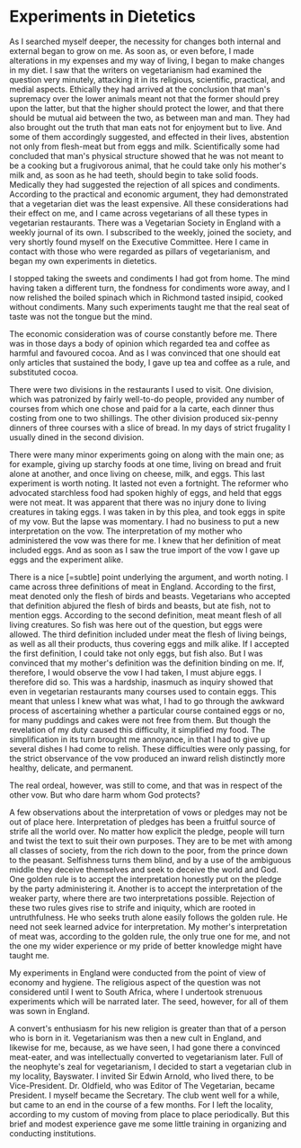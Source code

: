 # Experiments in Dietetics

As I searched myself deeper, the necessity for changes both internal and external began to grow on me. As soon as, or even before, I made alterations in my expenses and my way of living, I began to make changes in my diet. I saw that the writers on vegetarianism had examined the question very minutely, attacking it in its religious, scientific, practical, and medial aspects. Ethically they had arrived at the conclusion that man's supremacy over the lower animals meant not that the former should prey upon the latter, but that the higher should protect the lower, and that there should be mutual aid between the two, as between man and man. They had also brought out the truth that man eats not for enjoyment but to live. And some of them accordingly suggested, and effected in their lives, abstention not only from flesh-meat but from eggs and milk. Scientifically some had concluded that man's physical structure showed that he was not meant to be a cooking but a frugivorous animal, that he could take only his mother's milk and, as soon as he had teeth, should begin to take solid foods. Medically they had suggested the rejection of all spices and condiments. According to the practical and economic argument, they had demonstrated that a vegetarian diet was the least expensive. All these considerations had their effect on me, and I came across vegetarians of all these types in vegetarian restaurants. There was a Vegetarian Society in England with a weekly journal of its own. I subscribed to the weekly, joined the society, and very shortly found myself on the Executive Committee. Here I came in contact with those who were regarded as pillars of vegetarianism, and began my own experiments in dietetics.

I stopped taking the sweets and condiments I had got from home. The mind having taken a different turn, the fondness for condiments wore away, and I now relished the boiled spinach which in Richmond tasted insipid, cooked without condiments. Many such experiments taught me that the real seat of taste was not the tongue but the mind.

The economic consideration was of course constantly before me. There was in those days a body of opinion which regarded tea and coffee as harmful and favoured cocoa. And as I was convinced that one should eat only articles that sustained the body, I gave up tea and coffee as a rule, and substituted cocoa.

There were two divisions in the restaurants I used to visit. One division, which was patronized by fairly well-to-do people, provided any number of courses from which one chose and paid for a la carte, each dinner thus costing from one to two shillings. The other division produced six-penny dinners of three courses with a slice of bread. In my days of strict frugality I usually dined in the second division.

There were many minor experiments going on along with the main one; as for example, giving up starchy foods at one time, living on bread and fruit alone at another, and once living on cheese, milk, and eggs. This last experiment is worth noting. It lasted not even a fortnight. The reformer who advocated starchless food had spoken highly of eggs, and held that eggs were not meat. It was apparent that there was no injury done to living creatures in taking eggs. I was taken in by this plea, and took eggs in spite of my vow. But the lapse was momentary. I had no business to put a new interpretation on the vow. The interpretation of my mother who administered the vow was there for me. I knew that her definition of meat included eggs. And as soon as I saw the true import of the vow I gave up eggs and the experiment alike.

There is a nice [=subtle] point underlying the argument, and worth noting. I came across three definitions of meat in England. According to the first, meat denoted only the flesh of birds and beasts. Vegetarians who accepted that definition abjured the flesh of birds and beasts, but ate fish, not to mention eggs. According to the second definition, meat meant flesh of all living creatures. So fish was here out of the question, but eggs were allowed. The third definition included under meat the flesh of living beings, as well as all their products, thus covering eggs and milk alike. If I accepted the first definition, I could take not only eggs, but fish also. But I was convinced that my mother's definition was the definition binding on me. If, therefore, I would observe the vow I had taken, I must abjure eggs. I therefore did so. This was a hardship, inasmuch as inquiry showed that even in vegetarian restaurants many courses used to contain eggs. This meant that unless I knew what was what, I had to go through the awkward process of ascertaining whether a particular course contained eggs or no, for many puddings and cakes were not free from them. But though the revelation of my duty caused this difficulty, it simplified my food. The simplification in its turn brought me annoyance, in that I had to give up several dishes I had come to relish. These difficulties were only passing, for the strict observance of the vow produced an inward relish distinctly more healthy, delicate, and permanent.

The real ordeal, however, was still to come, and that was in respect of the other vow. But who dare harm whom God protects?

A few observations about the interpretation of vows or pledges may not be out of place here. Interpretation of pledges has been a fruitful source of strife all the world over. No matter how explicit the pledge, people will turn and twist the text to suit their own purposes. They are to be met with among all classes of society, from the rich down to the poor, from the prince down to the peasant. Selfishness turns them blind, and by a use of the ambiguous middle they deceive themselves and seek to deceive the world and God. One golden rule is to accept the interpretation honestly put on the pledge by the party administering it. Another is to accept the interpretation of the weaker party, where there are two interpretations possible. Rejection of these two rules gives rise to strife and iniquity, which are rooted in untruthfulness. He who seeks truth alone easily follows the golden rule. He need not seek learned advice for interpretation. My mother's interpretation of meat was, according to the golden rule, the only true one for me, and not the one my wider experience or my pride of better knowledge might have taught me.

My experiments in England were conducted from the point of view of economy and hygiene. The religious aspect of the question was not considered until I went to South Africa, where I undertook strenuous experiments which will be narrated later. The seed, however, for all of them was sown in England.

A convert's enthusiasm for his new religion is greater than that of a person who is born in it. Vegetarianism was then a new cult in England, and likewise for me, because, as we have seen, I had gone there a convinced meat-eater, and was intellectually converted to vegetarianism later. Full of the neophyte's zeal for vegetarianism, I decided to start a vegetarian club in my locality, Bayswater. I invited Sir Edwin Arnold, who lived there, to be Vice-President. Dr. Oldfield, who was Editor of The Vegetarian, became President. I myself became the Secretary. The club went well for a while, but came to an end in the course of a few months. For I left the locality, according to my custom of moving from place to place periodically. But this brief and modest experience gave me some little training in organizing and conducting institutions. 
